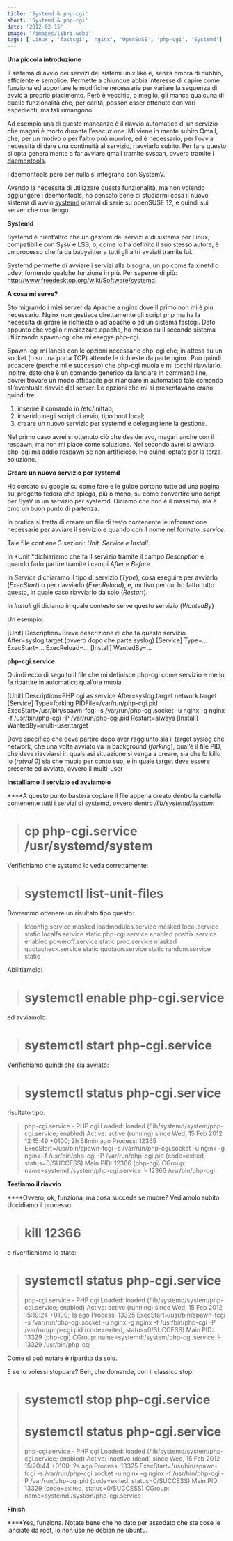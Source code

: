 ```yaml
---
title: 'Systemd & php-cgi'
short: 'Systemd & php-cgi'
date: '2012-02-15'
image: '/images/libri.webp'
tags: ['Linux', 'fastcgi', 'nginx', 'OpenSuSE', 'php-cgi', 'Systemd']
---
```


**Una piccola introduzione**

Il sistema di avvio dei servizi dei sistemi unix like è, senza ombra di dubbio, efficiente e semplice. Permette a chiunque abbia interesse di capire come funziona ed apportare le modifiche necessarie per variare la sequenza di avvio a proprio piacimento. Però è vecchio, o meglio, gli manca qualcuna di quelle funzionalità che, per carità, posson esser ottenute con vari espedienti, ma tali rimangono.

Ad esempio una di queste mancanze è il riavvio automatico di un servizio che magari è morto durante l’esecuzione. Mi viene in mente subito Qmail, che, per un motivo o per l’altro può muorire, ed è necessario, per l’ovvia necessità di dare una continuità al servizio, riavviarlo subito. Per fare questo si opta generalmente a far avviare qmail tramite svscan, ovvero tramite i [daemontools](http://cr.yp.to/daemontools.html).

I daemontools però per nulla si integrano con SystemV.

Avendo la necessità di utilizzare questa funzionalità, ma non volendo aggiungere i daemontools, ho pensato bene di studiarmi cosa il nuovo sistema di avvio [systemd](http://www.freedesktop.org/wiki/Software/systemd) oramai di serie su openSUSE 12, e quindi sui server che mantengo.

**Systemd**

Systemd è nient’altro che un gestore dei servizi e di sistema per Linux, compatibilie con SysV e LSB, o, come lo ha definito il suo stesso autore, è un processo che fa da babysitter a tutti gli altri avviati tramite lui.

Systemd permette di avviare i servizi alla bisogna, un po come fa xinetd o udev, fornendo qualche funzione in più. Per saperne di più: http://www.freedesktop.org/wiki/Software/systemd.

**A cosa mi serve?**

Sto migrando i miei server da Apache a nginx dove il primo non mi è più necessario. Nginx non gestisce direttamente gli script php ma ha la necessità di girare le richieste o ad apache o ad un sistema fastcgi. Dato appunto che voglio rimpiazzare apache, ho messo su il secondo sistema utilizzando spawn-cgi che mi esegye php-cgi.

Spawn-cgi mi lancia con le opzioni necessarie php-cgi che, in attesa su un socket (o su una porta TCP) attende le richieste da parte nginx. Può quindi accadere (perchè mi è successo) che php-cgi muoia e mi tocchi riavviarlo. Inoltre, dato che è un comando generico da lanciare in command line, dovrei trovare un modo affidabile per rilanciare in automatico tale comando all’eventuale riavvio del server. Le opzioni che mi si presentavano erano quindi tre:

1. inserire il comando in /etc/inittab;
2. inserirlo negli script di avvio, tipo boot.local;
3. creare un nuovo servizio per systemd e delegargliene la gestione.

Nel primo caso avrei si ottenuto ciò che desideravo, magari anche con il respawn, ma non mi piace come soluzione. Nel secondo avrei si avviato php-cgi ma addio respawn se non artificioso. Ho quindi optato per la terza soluzione.

**Creare un nuovo servizio per systemd**

Ho cercato su google su come fare e le guide portono tutte ad una [pagina](https://fedoraproject.org/wiki/Packaging:Guidelines:Systemd) sul progetto fedora che spiega, più o meno, su come convertire uno script per SysV in un servizio per systemd. Diciamo che non è il massimo, ma è cmq un buon punto di partenza.

In pratica si tratta di creare un file di testo contenente le informazione necessarie per avviare il servizio e quando con il nome nel formato *<nome mnemonico del servizio>.service*.

Tale file contiene 3 sezioni: *Unit, Service e Install*.

In *Unit *dichiariamo che fa il servizio tramite il campo *Description* e quando farlo partire tramite i campi *After* e *Before.*

In *Service* dichiaramo il tipo di servizio (*Type*), cosa eseguire per avviarlo (*ExecStart*) o per riavviarlo (*ExecReload*), e, motivo per cui ho fatto tutto questo, in quale caso riavviarlo da solo (*Restart*).

In *Install* gli diciamo in quale contesto serve questo servizio (*WantedBy*)

Un esempio:

[Unit] Description=Breve descrizione di che fa questo servizio After=syslog.target (ovvero dopo che parte syslog) [Service] Type=... ExecStart=... ExecReload=... [Install] WantedBy=...

**php-cgi.service**

Quindi ecco di seguito il file che mi definisce php-cgi come servizio e me lo fa ripartire in automatico qual’ora muoia.

[Unit] Description=PHP cgi as service After=syslog.target network.target [Service] Type=forking PIDFile=/var/run/php-cgi.pid ExecStart=/usr/bin/spawn-fcgi -s /var/run/php-cgi.socket -u nginx -g nginx -f /usr/bin/php-cgi -P /var/run/php-cgi.pid Restart=always [Install] WantedBy=multi-user.target

Dove specifico che deve partire dopo aver raggiunto sia il target syslog che network, che una volta avviato va in background (*forking*), qual’è il file PID, che deve riavviarsi in qualsiasi situazione si venga a creare, sia che lo killo io (*retval 0*) sia che muoia per conto suo, e in quale target deve essere presente ed avviato, ovvero il multi-user

**Installiamo il servizio ed avviamolo**

****A questo punto basterà copiare il file appena creato dentro la cartella contenente tutti i servizi di systemd, ovvero dentro */lib/systemd/system*:

># cp php-cgi.service /usr/systemd/system

Verifichiamo che systemd lo veda correttamente:

># systemctl list-unit-files

Dovremmo ottenere un risultato tipo questo:

>ldconfig.service          masked
>loadmodules.service       masked
>local.service             static
>localfs.service           static
>php-cgi.service           enabled
>postfix.service           enabled
>poweroff.service          static
>proc.service              masked
>quotacheck.service        static
>quotaon.service           static
>random.service            static

Abilitiamolo:

># systemctl enable php-cgi.service

ed avviamolo:

># systemctl start php-cgi.service

Verifichiamo quindi che sia avviato:

># systemctl status php-cgi.service

risultato tipo:

>php-cgi.service - PHP cgi
>  Loaded: loaded (/lib/systemd/system/php-cgi.service; enabled)
>  Active: active (running) since Wed, 15 Feb 2012 12:15:49 +0100; 2h 58min ago
> Process: 12365 ExecStart=/usr/bin/spawn-fcgi -s /var/run/php-cgi.socket -u nginx -g nginx -f /usr/bin/php-cgi -P /var/run/php-cgi.pid (code=exited, status=0/SUCCESS)
>Main PID: 12366 (php-cgi)
>  CGroup: name=systemd:/system/php-cgi.service
>          └ 12366 /usr/bin/php-cgi

**Testiamo il riavvio**

****Ovvero, ok, funziona, ma cosa succede se muore? Vediamolo subito. Uccidiamo il processo:

># kill 12366

e riverifichiamo lo stato:

># systemctl status php-cgi.service
>php-cgi.service - PHP cgi
>  Loaded: loaded (/lib/systemd/system/php-cgi.service; enabled)
>  Active: active (running) since Wed, 15 Feb 2012 15:19:24 +0100; 1s ago
> Process: 13325 ExecStart=/usr/bin/spawn-fcgi -s /var/run/php-cgi.socket -u nginx -g nginx -f /usr/bin/php-cgi -P /var/run/php-cgi.pid (code=exited, status=0/SUCCESS)
>Main PID: 13329 (php-cgi)
>  CGroup: name=systemd:/system/php-cgi.service
>          └ 13329 /usr/bin/php-cgi

Come si può notare è ripartito da solo.

E se lo volessi stoppare? Beh, che domande, con il classico stop:

># systemctl stop php-cgi.service
># systemctl status php-cgi.service
>php-cgi.service - PHP cgi
>  Loaded: loaded (/lib/systemd/system/php-cgi.service; enabled)
>  Active: inactive (dead) since Wed, 15 Feb 2012 15:20:44 +0100; 2s ago
> Process: 13325 ExecStart=/usr/bin/spawn-fcgi -s /var/run/php-cgi.socket -u nginx -g nginx -f /usr/bin/php-cgi -P /var/run/php-cgi.pid (code=exited, status=0/SUCCESS)
>Main PID: 13329 (code=exited, status=0/SUCCESS)
>  CGroup: name=systemd:/system/php-cgi.service

**Finish**

****Yes, funziona. Notate bene che ho dato per assodato che ste cose le lanciate da root, io non uso ne debian ne ubuntu.